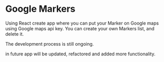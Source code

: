 # Google Markers
Using React create app where you can put your Marker on Google maps using Google maps api key. 
You can create your own Markers list, and delete it. 

The development process is still ongoing.

in future app will be updated, refactored and added more functionality.
